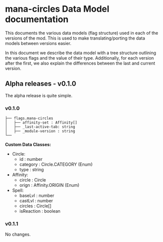 # mana-circles Data Model documentation 

This documents the various data models (flag structure) used in each of the versions of the mod. This is used to make translating/porting the data models between versions easier.

In this document we describe the data model with a tree structure outlining the various flags and the value of their type.
Additionally, for each version after the first, we also explain the differences between the last and current version.

## Alpha releases - v0.1.0

The alpha release is quite simple.

### v0.1.0


```
├── flags.mana-circles
│   ├── affinity-set : Affinity[]
│   ├── _last-active-tab: string
│   ├── _module-version : string
└──
```

**Custom Data Classes:**
 - Circle: 
   - id : number
   - category : Circle.CATEGORY (Enum)
   - type : string
 - Affinity: 
   - circle : Circle
   - orign : Affinity.ORIGIN (Enum)
 - Spell:
   - baseLvl : number
   - castLvl : number
   - circles : Circle[]
   - isReaction : boolean

### v0.1.1

No changes.